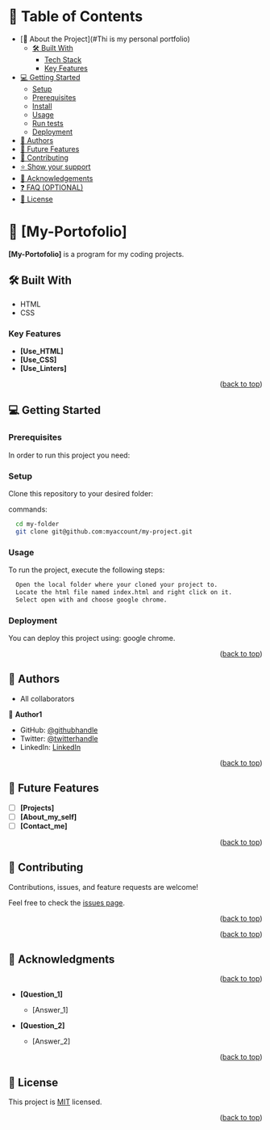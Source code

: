 <a name="readme-top"></a>


# 📗 Table of Contents

- [📖 About the Project](#Thi is my personal portfolio)
  - [🛠 Built With](#HTML-CSS)
    - [Tech Stack](#HTNL-CSS)
    - [Key Features](#About-me)
- [💻 Getting Started](#getting-started)
  - [Setup](#setup)
  - [Prerequisites](#prerequisites)
  - [Install](#install)
  - [Usage](#usage)
  - [Run tests](#run-tests)
  - [Deployment](#triangular_flag_on_post-deployment)
- [👥 Authors](#authors)
- [🔭 Future Features](#future-features)
- [🤝 Contributing](#contributing)
- [⭐️ Show your support](#support)
- [🙏 Acknowledgements](#acknowledgements)
- [❓ FAQ (OPTIONAL)](#faq)
- [📝 License](#license)


# 📖 [My-Portofolio] <a name="This is my personal portfolio"></a>

**[My-Portofolio]** is a program for my coding projects.

## 🛠 Built With <a name="built-with"></a>

 - HTML
 - CSS


### Key Features <a name="About-me"></a>

- **[Use_HTML]**
- **[Use_CSS]**
- **[Use_Linters]**

<p align="right">(<a href="#readme-top">back to top</a>)</p>


## 💻 Getting Started <a name="getting-started"></a>

### Prerequisites

In order to run this project you need: 

### Setup

Clone this repository to your desired folder:

commands:

```sh
  cd my-folder
  git clone git@github.com:myaccount/my-project.git
```

### Usage

To run the project, execute the following steps: 
```sh
  Open the local folder where your cloned your project to.
  Locate the html file named index.html and right click on it.
  Select open with and choose google chrome.
```


### Deployment

You can deploy this project using: google chrome.


<p align="right">(<a href="#readme-top">back to top</a>)</p>


## 👥 Authors <a name="authors"></a>

- All collaborators

👤 **Author1**

- GitHub: [@githubhandle](https://github.com/Leeoasis)
- Twitter: [@twitterhandle](https://twitter.com/gudo_leslie)
- LinkedIn: [LinkedIn](https://www.linkedin.com/in/leslie-gudo-b08a49255/)



<p align="right">(<a href="#readme-top">back to top</a>)</p>



## 🔭 Future Features <a name="future-features"></a>


- [ ] **[Projects]**
- [ ] **[About_my_self]**
- [ ] **[Contact_me]**

<p align="right">(<a href="#readme-top">back to top</a>)</p>



## 🤝 Contributing <a name="contributing"></a>

Contributions, issues, and feature requests are welcome!

Feel free to check the [issues page](https://github.com/Leeoasis/My-Portfolio/issues).

<p align="right">(<a href="#readme-top">back to top</a>)</p>




<p align="right">(<a href="#readme-top">back to top</a>)</p>



## 🙏 Acknowledgments <a name="Microverse.org"></a>


<p align="right">(<a href="#readme-top">back to top</a>)</p>



- **[Question_1]**

  - [Answer_1]

- **[Question_2]**

  - [Answer_2]

<p align="right">(<a href="#readme-top">back to top</a>)</p>


## 📝 License <a name="license"></a>

This project is [MIT](./LICENCE.md) licensed.

<p align="right">(<a href="#readme-top">back to top</a>)</p>